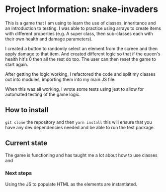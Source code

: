 # Project Information: snake-invaders
This is a game that I am using to learn the use of classes, inheritance and an introduction to testing. 
I was able to practice using arrays to create items with different properties (e.g. A super class, then sub-classes each with their own health and damage parameters).

I created a button to randomly select an element from the screen and then apply damage to that item. And created different logic so that if the queen's health hit's 0 then all the rest do too.
The user can then reset the game to start again.  

After getting the logic working, I refactored the code and split my classes out into modules, importing them into my main JS file. 

When this was all working, I wrote some tests using jest to allow for automated testing of the game logic. 

## How to install
`git clone` the repository and then `yarn install`
this will ensure that you have any dev dependencies needed and be able to run the test package.

## Current state
The game is functioning and has taught me a lot about how to use classes and 

### Next steps
Using the JS to populate HTML as the elements are instantiated.

